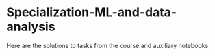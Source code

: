 # Specialization-ML-and-data-analysis
Here are the solutions to tasks from the course and auxiliary notebooks
